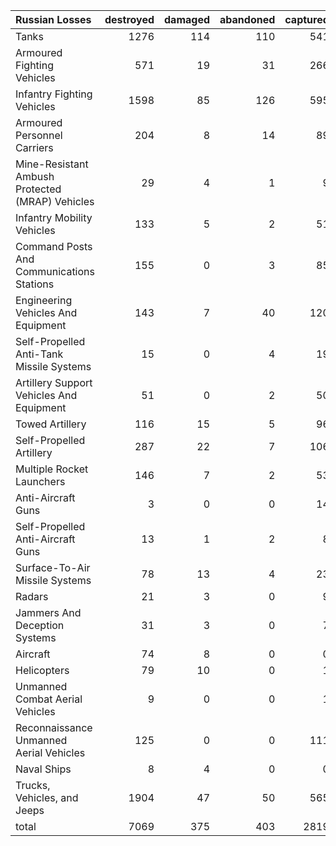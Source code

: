| Russian Losses                                   |   destroyed |   damaged |   abandoned |   captured |   total |
|:-------------------------------------------------|------------:|----------:|------------:|-----------:|--------:|
| Tanks                                            |        1276 |       114 |         110 |        541 |    2041 |
| Armoured Fighting Vehicles                       |         571 |        19 |          31 |        266 |     887 |
| Infantry Fighting Vehicles                       |        1598 |        85 |         126 |        595 |    2404 |
| Armoured Personnel Carriers                      |         204 |         8 |          14 |         89 |     315 |
| Mine-Resistant Ambush Protected  (MRAP) Vehicles |          29 |         4 |           1 |          9 |      43 |
| Infantry Mobility Vehicles                       |         133 |         5 |           2 |         51 |     191 |
| Command Posts And Communications Stations        |         155 |         0 |           3 |         85 |     243 |
| Engineering Vehicles And Equipment               |         143 |         7 |          40 |        120 |     310 |
| Self-Propelled Anti-Tank Missile Systems         |          15 |         0 |           4 |         19 |      38 |
| Artillery Support Vehicles And Equipment         |          51 |         0 |           2 |         50 |     103 |
| Towed Artillery                                  |         116 |        15 |           5 |         96 |     232 |
| Self-Propelled Artillery                         |         287 |        22 |           7 |        106 |     422 |
| Multiple Rocket Launchers                        |         146 |         7 |           2 |         53 |     208 |
| Anti-Aircraft Guns                               |           3 |         0 |           0 |         14 |      17 |
| Self-Propelled Anti-Aircraft Guns                |          13 |         1 |           2 |          8 |      24 |
| Surface-To-Air Missile Systems                   |          78 |        13 |           4 |         23 |     118 |
| Radars                                           |          21 |         3 |           0 |          9 |      33 |
| Jammers And Deception Systems                    |          31 |         3 |           0 |          7 |      41 |
| Aircraft                                         |          74 |         8 |           0 |          0 |      82 |
| Helicopters                                      |          79 |        10 |           0 |          1 |      90 |
| Unmanned Combat Aerial Vehicles                  |           9 |         0 |           0 |          1 |      10 |
| Reconnaissance Unmanned Aerial Vehicles          |         125 |         0 |           0 |        111 |     236 |
| Naval Ships                                      |           8 |         4 |           0 |          0 |      12 |
| Trucks, Vehicles, and Jeeps                      |        1904 |        47 |          50 |        565 |    2566 |
| total                                            |        7069 |       375 |         403 |       2819 |   10666 |